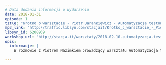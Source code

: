 ```yaml
---
# Data dodania informacji o wydarzeniu
date: 2018-01-31
episode: 1
title: "Krótko o warsztacie - Piotr Barankiewicz - Automatyzacja testów funkcjonalnych"
mp3_link: "http://traffic.libsyn.com/stacjait/Krotko_o_warsztacie_-_Piotr_Barankiewicz_-_Automatyzacja_testow_funkcjonalnych.mp3"
libsyn_id: 6208959
workshop_url: "http://stacja.it/warsztaty/2018-02-10-automatyzacja-testow-funkcjonalnych-end-to-end.html"
opis:
  informacje: |
    W rozmowie z Piotrem Nazimkiem prowadzący warsztatu Automatyzacja testów funkcjonalnych - Piotr Barankiewicz - opowie dlaczego warto zapisać się na jego zajęcia.

---
```

